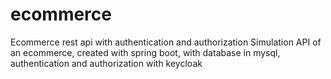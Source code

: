 # ecommerce
Ecommerce rest api with authentication and authorization
Simulation API of an ecommerce, created with spring boot, with database in mysql, authentication and authorization with keycloak
